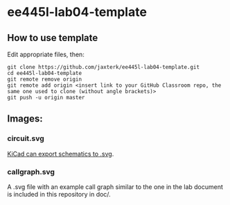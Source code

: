 # ee445l-lab04-template

## How to use template

Edit appropriate files, then:
```
git clone https://github.com/jaxterk/ee445l-lab04-template.git
cd ee445l-lab04-template
git remote remove origin
git remote add origin <insert link to your GitHub Classroom repo, the same one used to clone (without angle brackets)>
git push -u origin master
```

## Images:

### circuit.svg

[KiCad can export schematics to .svg](https://electronics.stackexchange.com/a/116869).

### callgraph.svg

A .svg file with an example call graph similar to the one in the lab document is included in this repository in doc/.
